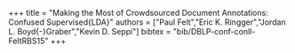 +++
title =  "Making the Most of Crowdsourced Document Annotations: Confused Supervised{LDA}"
authors = ["Paul Felt","Eric K. Ringger","Jordan L. Boyd{-}Graber","Kevin D. Seppi"]
bibtex = "bib/DBLP-conf-conll-FeltRBS15"
+++
